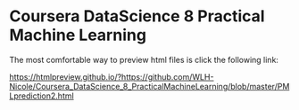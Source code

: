 # Coursera DataScience 8 Practical Machine Learning

The most comfortable way to preview html files is click the following link: 

https://htmlpreview.github.io/?https://github.com/WLH-Nicole/Coursera_DataScience_8_PracticalMachineLearning/blob/master/PMLprediction2.html
